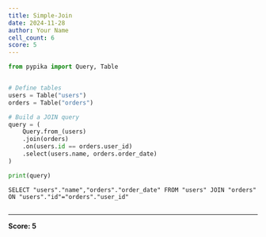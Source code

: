 ```yaml
---
title: Simple-Join
date: 2024-11-28
author: Your Name
cell_count: 6
score: 5
---
```


```python
from pypika import Query, Table
```


```python

```


```python
# Define tables
users = Table("users")
orders = Table("orders")


```


```python
# Build a JOIN query
query = (
    Query.from_(users)
    .join(orders)
    .on(users.id == orders.user_id)
    .select(users.name, orders.order_date)
)
```


```python
print(query)
```

    SELECT "users"."name","orders"."order_date" FROM "users" JOIN "orders" ON "users"."id"="orders"."user_id"



```python

```


---
**Score: 5**
